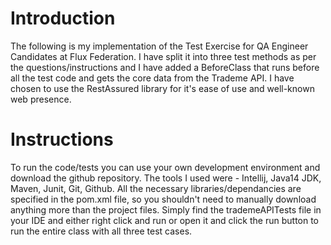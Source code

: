 **Introduction**
================
The following is my implementation of the Test Exercise for QA Engineer Candidates at Flux Federation.
I have split it into three test methods as per the questions/instructions and I have added a BeforeClass
that runs before all the test code and gets the core data from the Trademe API.
I have chosen to use the RestAssured library for it's ease of use and well-known web presence. 

**Instructions**
================
To run the code/tests you can use your own development environment and download the github repository.
The tools I used were - Intellij, Java14 JDK, Maven, Junit, Git, Github. All the necessary libraries/dependancies
are specified in the pom.xml file, so you shouldn't need to manually download anything more than the
project files. Simply find the trademeAPITests file in your IDE
and either right click and run or open it and click the run 
button to run the entire class with all three test cases.